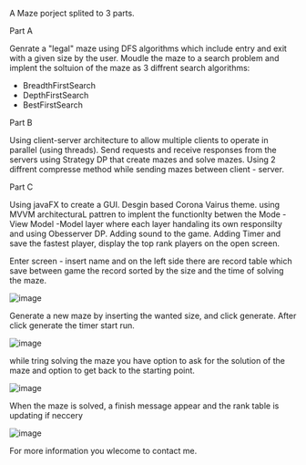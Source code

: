 A Maze porject splited to 3 parts.

Part A

Genrate a "legal" maze using DFS algorithms which include entry and exit with a given size by the user.
Moudle the maze to a search problem and implent the soltuion of the maze as 3 diffrent search algorithms:
 - BreadthFirstSearch
 - DepthFirstSearch
 - BestFirstSearch
 
Part B

Using client-server architecture to allow multiple clients to operate in parallel (using threads).
Send requests and receive responses from the servers using Strategy DP that create mazes and solve mazes.
Using 2 diffrent compresse method while sending mazes between client - server.

Part C

Using javaFX to create a GUI. Desgin based Corona Vairus theme.
using MVVM architecturaL pattren to implent the functionlty betwen the Mode - View Model -Model layer where 
each layer handaling its own responsilty and using Obesserver DP.
Adding sound to the game.
Adding Timer and save the fastest player, display the top rank players on the open screen.


Enter screen - insert name and on the left side there are record table which save between game the record sorted by the size and the time of solving the maze.

![image](https://user-images.githubusercontent.com/66023983/154855337-0cd08641-87ac-4a13-9042-8d91f604f77c.png)

Generate a new maze by inserting the wanted size, and click generate. After click generate the timer start run.

![image](https://user-images.githubusercontent.com/66023983/154855237-f930ca34-ec15-41f2-9f39-0d47aa2a365c.png)

while tring solving the maze you have option to ask for the solution of the maze and option to get back to the starting point.

![image](https://user-images.githubusercontent.com/66023983/154855247-8b47fcd0-104f-4890-ab2f-3423547d9b48.png)

When the maze is solved, a finish message appear and the rank table is updating if neccery

![image](https://user-images.githubusercontent.com/66023983/154855293-944ebc35-0689-4552-aa75-f8c43363086e.png)

For more information you wlecome to contact me.

